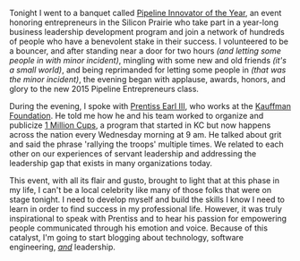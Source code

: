 <p>Tonight I went to a banquet called <a href="http://pipelineioty.com/" target="_blank">Pipeline Innovator of the Year</a>, an event honoring entrepreneurs in the Silicon Prairie who take part in a year-long business leadership development program and join a network of hundreds of people who have a benevolent stake in their success. I volunteered to be a bouncer, and after standing near a door for two hours <em>(and letting some people in with minor incident)</em>, mingling with some new and old friends <em>(it's a small world)</em>, and being reprimanded for letting some people in <em>(that was the minor incident)</em>, the evening began with applause, awards, honors, and glory to the new 2015 Pipeline Entrepreneurs class.</p>

<p>During the evening, I spoke with <a href="https://twitter.com/prentissearl03" target="_blank">Prentiss Earl III</a>, who works at the <a href="http://www.kauffman.org/" target="_blank">Kauffman Foundation</a>. He told me how he and his team worked to organize and publicize <a href="http://www.1millioncups.com/" target="_blank">1 Million Cups</a>, a program that started in KC but now happens across the nation every Wednesday morning at 9 am. He talked about grit and said the phrase 'rallying the troops' multiple times. We related to each other on our experiences of servant leadership and addressing the leadership gap that exists in many organizations today.</p>

<p>This event, with all its flair and gusto, brought to light that at this phase in my life, I can't be a local celebrity like many of those folks that were on stage tonight. I need to develop myself and build the skills I know I need to learn in order to find success in my professional life. However, it was truly inspirational to speak with Prentiss and to hear his passion for empowering people communicated through his emotion and voice. Because of this catalyst, I'm going to start blogging about technology, software engineering, <em><u>and</u></em> leadership.</p>